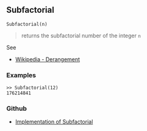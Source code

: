 ## Subfactorial

```
Subfactorial(n)
```

> returns the subfactorial number of the integer `n`

See
* [Wikipedia - Derangement](http://en.wikipedia.org/wiki/Derangement)

### Examples

```  
>> Subfactorial(12)
176214841
```
### Github
* [Implementation of Subfactorial](https://github.com/axkr/symja_android_library/blob/master/symja_android_library/matheclipse-core/src/main/java/org/matheclipse/core/builtin/NumberTheory.java#L4821) 
